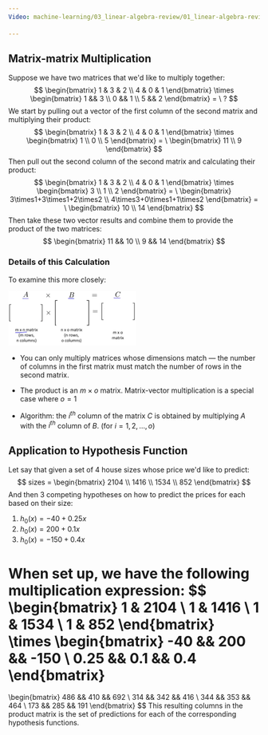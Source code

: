 ```yaml
---
Video: machine-learning/03_linear-algebra-review/01_linear-algebra-review/07_matrix-matrix-multiplication.mp4

---
```


## Matrix-matrix Multiplication

Suppose we have two matrices that we'd like to multiply together:
$$
\begin{bmatrix}
1 & 3 & 2 \\
4 & 0 & 1
\end{bmatrix}
\times
\begin{bmatrix}
1 && 3 \\
0 && 1 \\
5 && 2
\end{bmatrix}
= \ ?
$$
We start by pulling out a vector of the first column of the second matrix and multiplying their product:
$$
\begin{bmatrix}
1 & 3 & 2 \\
4 & 0 & 1
\end{bmatrix}
\times
\begin{bmatrix}
1 \\
0 \\
5
\end{bmatrix}
= \ 
\begin{bmatrix}
11 \\
9
\end{bmatrix}
$$
Then pull out the second column of the second matrix and calculating their product:
$$
\begin{bmatrix}
1 & 3 & 2 \\
4 & 0 & 1
\end{bmatrix}
\times
\begin{bmatrix}
3 \\
1 \\
2
\end{bmatrix}
= \ 
\begin{bmatrix}
3\times1+3\times1+2\times2 \\
4\times3+0\times1+1\times2
\end{bmatrix}
= \ 
\begin{bmatrix}
10 \\
14
\end{bmatrix}
$$
Then take these two vector results and combine them to provide the product of the two matrices:
$$
\begin{bmatrix}
11 && 10 \\
9 && 14
\end{bmatrix}
$$

### Details of this Calculation

To examine this more closely:

<img src="04-linear-algebra-matrix-multiplication.assets/image-20210228211211776.png" alt="image-20210228211211776" style="zoom:25%;" />

* You can only multiply matrices whose dimensions match — the number of columns in the first matrix must match the number of rows in the second matrix.
* The product is an $m \times o$ matrix. Matrix-vector multiplication is a special case where $o = 1$

* Algorithm: the $i^{th}$ column of the matrix $C$ is obtained by multiplying $A$ with the $i^{th}$ column of $B$. (for $i=1,2,…,o$)

## Application to Hypothesis Function

Let say that given a set of 4 house sizes whose price we'd like to predict:
$$
sizes = 
\begin{bmatrix}
    2104 \\
    1416 \\
    1534 \\
     852
\end{bmatrix}
$$
And then 3 competing hypotheses on how to predict the prices for each based on their size:

1. $h_{0}(x) = -40 + 0.25x$
2. $h_{0}(x) = 200 + 0.1x$
3. $h_{0}(x) = -150 + 0.4x$

When set up, we have the following multiplication expression:
$$
\begin{bmatrix}
    1 & 2104 \\
    1 & 1416 \\
    1 & 1534 \\
    1 &  852
\end{bmatrix}
\times
\begin{bmatrix}
-40 && 200 && -150 \\
0.25 && 0.1 && 0.4
\end{bmatrix}
=
\begin{bmatrix}
486 && 410 && 692 \\
314 && 342 && 416 \\
344 && 353 && 464 \\
173 && 285 && 191
\end{bmatrix}
$$
This resulting columns in the product matrix is the set of predictions for each of the corresponding hypothesis functions. 